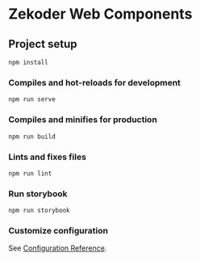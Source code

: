 # Zekoder Web Components

## Project setup
```
npm install
```

### Compiles and hot-reloads for development
```
npm run serve
```

### Compiles and minifies for production
```
npm run build
```

### Lints and fixes files
```
npm run lint
```

### Run storybook
```
npm run storybook
```

### Customize configuration
See [Configuration Reference](https://cli.vuejs.org/config/).
